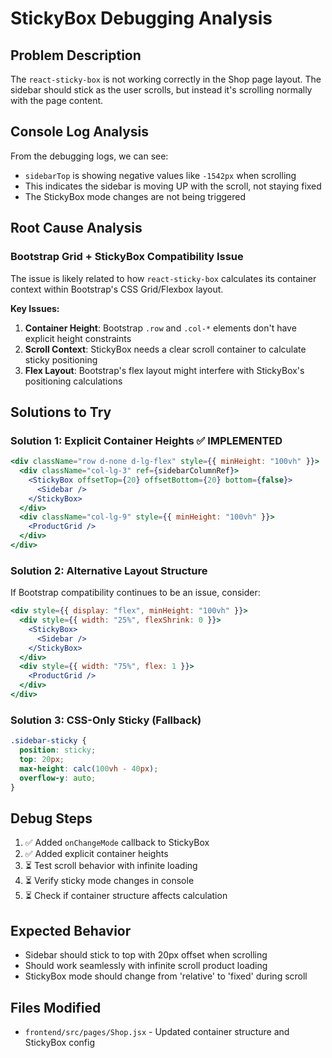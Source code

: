 # StickyBox Debugging Analysis

## Problem Description

The `react-sticky-box` is not working correctly in the Shop page layout. The sidebar should stick as the user scrolls, but instead it's scrolling normally with the page content.

## Console Log Analysis

From the debugging logs, we can see:

- `sidebarTop` is showing negative values like `-1542px` when scrolling
- This indicates the sidebar is moving UP with the scroll, not staying fixed
- The StickyBox mode changes are not being triggered

## Root Cause Analysis

### Bootstrap Grid + StickyBox Compatibility Issue

The issue is likely related to how `react-sticky-box` calculates its container context within Bootstrap's CSS Grid/Flexbox layout.

**Key Issues:**

1. **Container Height**: Bootstrap `.row` and `.col-*` elements don't have explicit height constraints
2. **Scroll Context**: StickyBox needs a clear scroll container to calculate sticky positioning
3. **Flex Layout**: Bootstrap's flex layout might interfere with StickyBox's positioning calculations

## Solutions to Try

### Solution 1: Explicit Container Heights ✅ IMPLEMENTED

```jsx
<div className="row d-none d-lg-flex" style={{ minHeight: "100vh" }}>
  <div className="col-lg-3" ref={sidebarColumnRef}>
    <StickyBox offsetTop={20} offsetBottom={20} bottom={false}>
      <Sidebar />
    </StickyBox>
  </div>
  <div className="col-lg-9" style={{ minHeight: "100vh" }}>
    <ProductGrid />
  </div>
</div>
```

### Solution 2: Alternative Layout Structure

If Bootstrap compatibility continues to be an issue, consider:

```jsx
<div style={{ display: "flex", minHeight: "100vh" }}>
  <div style={{ width: "25%", flexShrink: 0 }}>
    <StickyBox>
      <Sidebar />
    </StickyBox>
  </div>
  <div style={{ width: "75%", flex: 1 }}>
    <ProductGrid />
  </div>
</div>
```

### Solution 3: CSS-Only Sticky (Fallback)

```css
.sidebar-sticky {
  position: sticky;
  top: 20px;
  max-height: calc(100vh - 40px);
  overflow-y: auto;
}
```

## Debug Steps

1. ✅ Added `onChangeMode` callback to StickyBox
2. ✅ Added explicit container heights
3. ⏳ Test scroll behavior with infinite loading
4. ⏳ Verify sticky mode changes in console
5. ⏳ Check if container structure affects calculation

## Expected Behavior

- Sidebar should stick to top with 20px offset when scrolling
- Should work seamlessly with infinite scroll product loading
- StickyBox mode should change from 'relative' to 'fixed' during scroll

## Files Modified

- `frontend/src/pages/Shop.jsx` - Updated container structure and StickyBox config

